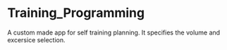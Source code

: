 # Training_Programming
 A custom made app for self training planning. It specifies the volume and excersice selection.
